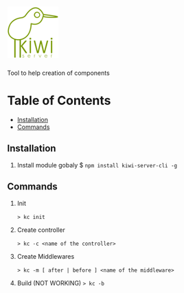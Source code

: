 
# <img src="kiwi.png" width="120" alt="logo">
Tool to help creation of components

# Table of Contents
* [Installation](#installation)
* [Commands](#commands)
  
## Installation
1. Install module gobaly
    $ `npm install kiwi-server-cli -g`

## Commands
1. Init
    
    `> kc init`

2. Create controller
    
    `> kc -c <name of the controller>`

3. Create Middlewares
    
    `> kc -m [ after | before ] <name of the middleware>`

4. Build (NOT WORKING)
    `> kc -b`
    
